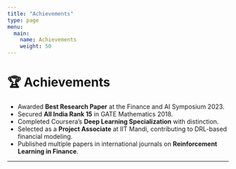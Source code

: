 ```yaml
---
title: "Achievements"
type: page
menu:
  main:
    name: Achievements
    weight: 50
---
```


# 🏆 Achievements

- Awarded **Best Research Paper** at the Finance and AI Symposium 2023.
- Secured **All India Rank 15** in GATE Mathematics 2018.
- Completed Coursera’s **Deep Learning Specialization** with distinction.
- Selected as a **Project Associate** at IIT Mandi, contributing to DRL-based financial modeling.
- Published multiple papers in international journals on **Reinforcement Learning in Finance**.
---
